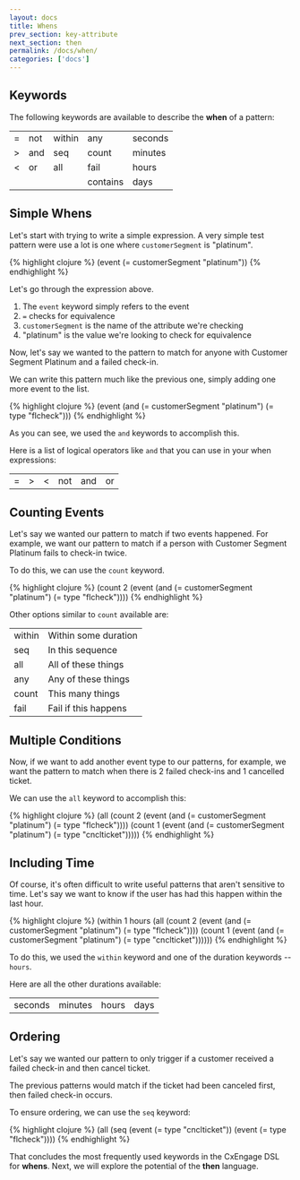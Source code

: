 ```yaml
---
layout: docs
title: Whens
prev_section: key-attribute
next_section: then
permalink: /docs/when/
categories: ['docs']
---
```


## Keywords

The following keywords are available to describe the __when__ of a pattern:

<table class="pure-table">
  <tbody>
    <tr>
      <td>=</td>
      <td>not</td>
      <td>within</td>
      <td>any</td>
      <td>seconds</td>
    </tr>
    <tr>
      <td>&gt;</td>
      <td>and</td>
      <td>seq</td>
      <td>count</td>
      <td>minutes</td>
    </tr>
    <tr>
      <td>&lt;</td>
      <td>or</td>
      <td>all</td>
      <td>fail</td>
      <td>hours</td>
    </tr>
    <tr>
      <td></td>
      <td></td>
      <td></td>
      <td>contains</td>
      <td>days</td>
    </tr>
  </tbody>
</table>

## Simple Whens

Let's start with trying to write a simple expression. A very simple test pattern
were use a lot is one where `customerSegment` is "platinum".

{% highlight clojure %}
(event (= customerSegment "platinum"))
{% endhighlight %}

Let's go through the expression above.

1. The `event` keyword simply refers to the event
2. `=` checks for equivalence
3. `customerSegment` is the name of the attribute we're checking
4. "platinum" is the value we're looking to check for equivalence

Now, let's say we wanted to the pattern to match for anyone with Customer Segment
Platinum and a failed check-in.

We can write this pattern much like the previous one, simply adding one more
event to the list.

{% highlight clojure %}
(event (and (= customerSegment "platinum")
            (= type "flcheck")))
{% endhighlight %}

As you can see, we used the `and` keywords to accomplish this.

Here is a list of logical operators like `and` that you can use in your when expressions:

<table class="pure-table">
  <tbody>
    <tr>
      <td>=</td>
      <td>&gt;</td>
      <td>&lt;</td>
      <td>not</td>
      <td>and</td>
      <td>or</td>
    </tr>
  </tbody>
</table>

## Counting Events

Let's say we wanted our pattern to match if two events happened. For example, we
want our pattern to match if a person with Customer Segment Platinum fails to
check-in twice.

To do this, we can use the `count` keyword.

{% highlight clojure %}
(count 2 (event (and (= customerSegment "platinum")
                     (= type "flcheck"))))
{% endhighlight %}

Other options similar to `count` available are:

<table class="pure-table">
  <tbody>
    <tr>
      <td>within</td>
      <td>Within some duration</td>
    </tr>
      <td>seq</td>
      <td>In this sequence</td>
    </tr>
      <td>all</td>
      <td>All of these things</td>
    </tr>
      <td>any</td>
      <td>Any of these things</td>
    </tr>
      <td>count</td>
      <td>This many things</td>
    </tr>
      <td>fail</td>
      <td>Fail if this happens</td>
    </tr>
  </tbody>
</table>

## Multiple Conditions

Now, if we want to add another event type to our patterns, for example, we want
the pattern to match when there is 2 failed check-ins and 1 cancelled ticket.

We can use the `all` keyword to accomplish this:

{% highlight clojure %}
(all (count 2 (event (and (= customerSegment "platinum")
                          (= type "flcheck"))))
     (count 1 (event (and (= customerSegment "platinum")
                          (= type "cnclticket")))))
{% endhighlight %}

## Including Time

Of course, it's often difficult to write useful patterns that aren't sensitive
to time. Let's say we want to know if the user has had this happen within the
last hour.

{% highlight clojure %}
(within 1 hours
        (all (count 2 (event (and (= customerSegment "platinum")
                                  (= type "flcheck"))))
             (count 1 (event (and (= customerSegment "platinum")
                                  (= type "cnclticket"))))))
{% endhighlight %}

To do this, we used the `within` keyword and one of the duration keywords --
`hours`.

Here are all the other durations available:

<table class="pure-table">
  <tbody>
    <tr>
      <td>seconds</td>
      <td>minutes</td>
      <td>hours</td>
      <td>days</td>
    </tr>
  </tbody>
</table>

## Ordering

Let's say we wanted our pattern to only trigger if a customer received a failed
check-in and then cancel ticket.

The previous patterns would match if the ticket had been canceled first, then
failed check-in occurs.

To ensure ordering, we can use the `seq` keyword:

{% highlight clojure %}
(all (seq (event (= type "cnclticket"))
          (event (= type "flcheck"))))
{% endhighlight %}

That concludes the most frequently used keywords in the CxEngage DSL for
__whens__. Next, we will explore the potential of the __then__ language.

